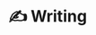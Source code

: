 ---
title: ✍️ Writing
description: Priam blog features productivity, tips, inspiration and strategies for massive profits. Find out how to set up a successful blog or how to make yours even better!
page_cover: 'https://via.placeholder.com/1920x1080'
---
